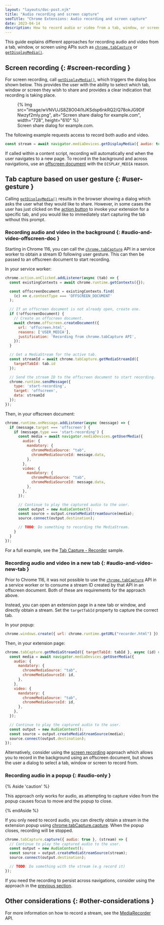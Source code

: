 ```yaml
---
layout: "layouts/doc-post.njk"
title: "Audio recording and screen capture"
seoTitle: "Chrome Extensions: Audio recording and screen capture"
date: 2023-04-14
description: How to record audio or video from a tab, window, or screen.
---
```


This guide explains different approaches for recording audio and video from a tab, window, or
screen using APIs such as [`chrome.tabCapture`][tabcapture] or
[`getDisplayMedia()`][get-display-media].

## Screen recording {: #screen-recording }

For screen recording, call [`getDisplayMedia()`][get-display-media], which triggers the dialog box
shown below. This provides the user with the ability to select which tab, window or screen they wish
to share and provides a clear indication that recording is taking place.

<figure data-size="full">
  {% Img src="image/wVNVUJS8Z8O04i1tJKSdsp6nkRQ2/Q78okJG9DlfNwzyf2mly.png", alt="Screen share dialog for example.com", width="728", height="610" %}
  <figcaption>Screen share dialog for example.com.</figcaption>
</figure>

The following example requests access to record both audio and video.

```js
const stream = await navigator.mediaDevices.getDisplayMedia({ audio: true, video: true });
```

If called within a content script, recording will automatically end when the user navigates to a new
page. To record in the background and across navigations, use an
[offscreen document][offscreen-documents] with the `DISPLAY_MEDIA` reason.

## Tab capture based on user gesture {: #user-gesture }

Calling [`getDisplayMedia()`][get-display-media] results in the browser showing a dialog which asks
the user what they would like to share. However, in some cases the user has just clicked on the
[action button][action-button] to invoke your extension for a specific tab, and you would like to
immediately start capturing the tab without this prompt.

### Recording audio and video in the background {: #audio-and-video-offscreen-doc }

Starting in Chrome 116, you can call the [`chrome.tabCapture`][tabcapture] API in a service worker
to obtain a stream ID following user gesture. This can then be passed to an offscreen document to
start recording.

In your service worker:

```js
chrome.action.onClicked.addListener(async (tab) => {
  const existingContexts = await chrome.runtime.getContexts({});

  const offscreenDocument = existingContexts.find(
    (c) => c.contextType === 'OFFSCREEN_DOCUMENT'
  );

  // If an offscreen document is not already open, create one.
  if (!offscreenDocument) {
    // Create an offscreen document.
    await chrome.offscreen.createDocument({
      url: 'offscreen.html',
      reasons: ['USER_MEDIA'],
      justification: 'Recording from chrome.tabCapture API',
    });
  }

  // Get a MediaStream for the active tab.
  const streamId = await chrome.tabCapture.getMediaStreamId({
    targetTabId: tab.id
  });

  // Send the stream ID to the offscreen document to start recording.
  chrome.runtime.sendMessage({
    type: 'start-recording',
    target: 'offscreen',
    data: streamId
  });
});
```

Then, in your offscreen document:

```js
chrome.runtime.onMessage.addListener(async (message) => {
  if (message.target === 'offscreen') {
    if (message.type === 'start-recording') {
      const media = await navigator.mediaDevices.getUserMedia({
        audio: {
          mandatory: {
            chromeMediaSource: "tab",
            chromeMediaSourceId: message.data,
          },
        },
        video: {
          mandatory: {
            chromeMediaSource: "tab",
            chromeMediaSourceId: message.data,
          },
        },
      });

      // Continue to play the captured audio to the user.
      const output = new AudioContext();
      const source = output.createMediaStreamSource(media);
      source.connect(output.destination);

      // TODO: Do something to recording the MediaStream.
    }
  }
});
```

For a full example, see the [Tab Capture - Recorder][recorder-sample] sample.

### Recording audio and video in a new tab {: #audio-and-video-new-tab }

Prior to Chrome 116, it was not possible to use the [`chrome.tabCapture`][tabcapture] API in a
service worker or to consume a stream ID created by that API in an offscreen document. Both of these
are requirements for the approach above.

Instead, you can open an extension page in a new tab or window, and directly obtain a stream. Set
the `targetTabId` property to capture the correct tab.

In your popup:

```js
chrome.windows.create({ url: chrome.runtime.getURL("recorder.html") });
```

Then, in your extension page:

```js
chrome.tabCapture.getMediaStreamId({ targetTabId: tabId }, async (id) => {
  const media = await navigator.mediaDevices.getUserMedia({
    audio: {
      mandatory: {
        chromeMediaSource: "tab",
        chromeMediaSourceId: id,
      },
    },
    video: {
      mandatory: {
        chromeMediaSource: "tab",
        chromeMediaSourceId: id,
      },
    },
  });

  // Continue to play the captured audio to the user.
  const output = new AudioContext();
  const source = output.createMediaStreamSource(media);
  source.connect(output.destination);
});
```

Alternatively, consider using the [screen recording](#screen-recording) approach which allows you to
record in the background using an offscreen document, but shows the user a dialog to select a tab,
window or screen to record from.

### Recording audio in a popup {: #audio-only }

{% Aside 'caution' %}

This approach only works for audio, as attempting to capture video from the popup causes
focus to move and the popup to close.

{% endAside %}

If you only need to record audio, you can directly obtain a stream in the extension popup using
[chrome.tabCapture.capture][tabcapture-capture]. When the popup closes, recording will be stopped.

```js
chrome.tabCapture.capture({ audio: true }, (stream) => {
  // Continue to play the captured audio to the user.
  const output = new AudioContext();
  const source = output.createMediaStreamSource(stream);
  source.connect(output.destination);

  // TODO: Do something with the stream (e.g record it)
});
```

If you need the recording to persist across navigations, consider using the approach in the
[previous section](#audio-and-video).

## Other considerations {: #other-considerations }

For more information on how to record a stream, see the [MediaRecorder][media-recorder] API.

[tabcapture]: /docs/extensions/reference/tabCapture
[tabcapture-capture]: /docs/extensions/reference/tabCapture/#method-capture
[tabcapture-media-stream-id]: /docs/extensions/reference/tabCapture/#method-getMediaStreamId
[get-display-media]: https://developer.mozilla.org/en-US/docs/Web/API/MediaDevices/getDisplayMedia
[offscreen-documents]: /blog/Offscreen-Documents-in-Manifest-v3/
[feedback-mailing-list]: https://groups.google.com/a/chromium.org/g/chromium-extensions/c/Ef08XtOOyoI/m/L5HM7yPsBAAJ
[media-recorder]: https://developer.mozilla.org/en-US/docs/Web/API/MediaRecorder
[action-button]: /docs/extensions/mv3/user_interface/#action
[recorder-sample]: https://github.com/GoogleChrome/chrome-extensions-samples/tree/main/functional-samples/sample.tabcapture-recorder
